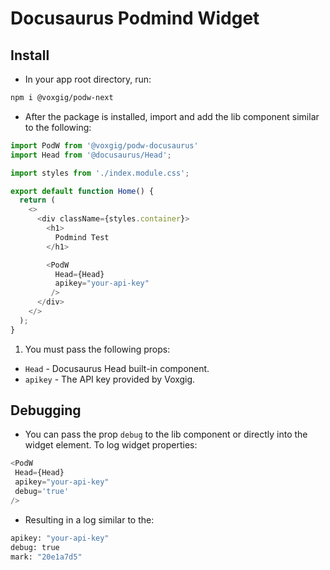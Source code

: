 
# Docusaurus Podmind Widget


## Install 
- In your app root directory, run:
```bash
npm i @voxgig/podw-next
```
- After the package is installed, import and add the lib component similar to the following:
```javascript
import PodW from '@voxgig/podw-docusaurus'
import Head from '@docusaurus/Head';

import styles from './index.module.css';

export default function Home() {
  return (
    <>
      <div className={styles.container}>
        <h1>
          Podmind Test
        </h1>

        <PodW
          Head={Head}
          apikey="your-api-key"
         />
      </div>
    </>
  );
}

```
1. You must pass the following props:
- `Head` - Docusaurus Head built-in component.
- `apikey` - The API key provided by Voxgig.

## Debugging
- You can pass the prop `debug` to the lib component or directly into the widget element. To log widget properties:
```javascript
<PodW
 Head={Head}
 apikey="your-api-key"
 debug='true'
/>
```

- Resulting in a log similar to the:
```bash
apikey: "your-api-key"
debug: true
mark: "20e1a7d5"
```
